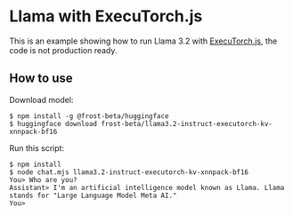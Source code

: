 # Llama with ExecuTorch.js

This is an example showing how to run Llama 3.2 with
[ExecuTorch.js](https://github.com/frost-beta/executorch.js), the code is not
production ready.

## How to use

Download model:

```console
$ npm install -g @frost-beta/huggingface
$ huggingface download frost-beta/llama3.2-instruct-executorch-kv-xnnpack-bf16
```

Run this script:

```console
$ npm install
$ node chat.mjs llama3.2-instruct-executorch-kv-xnnpack-bf16
You> Who are you?
Assistant> I'm an artificial intelligence model known as Llama. Llama stands for "Large Language Model Meta AI."
You>
```
